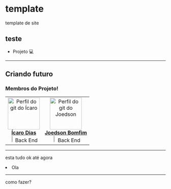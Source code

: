 # template
template de site

teste
---
* Projeto :computer:
---
Criando futuro
---
### **Membros do Projeto!** 
<table align="center">
	    <tr>
	        <td align="center">
	            <a href="https://github.com/icaro2222">
	                <img alt="Perfil do git do Ícaro" width="100" src="https://avatars.githubusercontent.com/u/71037296?v=4"></img>
	                <br/>
	                <b>Ícaro Dias</b>
	            </a>
	            <br><img src="https://img.icons8.com/ultraviolet/40/000000/elephant.png" width="12%"/> Back End</br>
	        </td>
	        <td align="center">
	            <a href="https://github.com/Joedson-Bomfim">
	                <img alt="Perfil do git do Joedson" width="100" src="https://avatars.githubusercontent.com/u/60985442?s=460&u=927c910cb65c33d61d844872645eee90e163c257&v=4"></img>
	                <br/>
	                <b>Joedson Bomfim</b>
	            </a>
	            <br><img src="https://img.icons8.com/ultraviolet/40/000000/elephant.png" width="12%"/> Back End</br>
	        </td>
	    </tr>
</table>

---
esta tudo ok até agora
<li>Ola</li>

---
como fazer?